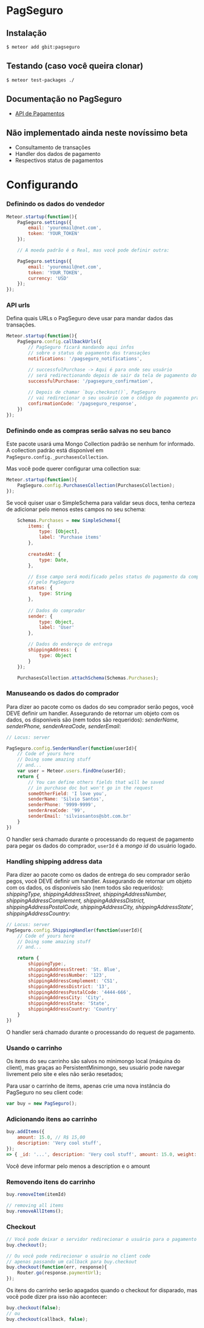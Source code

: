 PagSeguro
=========

## Instalação
```sh 
$ meteor add gbit:pagseguro
```
## Testando (caso você queira clonar)
```sh 
$ meteor test-packages ./
```

## Documentação no PagSeguro
- [API de Pagamentos](https://pagseguro.uol.com.br/v3/guia-de-integracao/api-de-pagamentos.html)

## Não implementado ainda neste novíssimo beta
- Consultamento de transações
- Handler dos dados de pagamento
- Respectivos status de pagamentos

# Configurando
### Definindo os dados do vendedor
```js
Meteor.startup(function(){
	PagSeguro.settings({
		email: 'youremail@net.com', 
		token: 'YOUR_TOKEN'
	});

	// A moeda padrão é o Real, mas você pode definir outra: 

	PagSeguro.settings({
		email: 'youremail@net.com',
		token: 'YOUR_TOKEN',
		currency: 'USD'
	});
});
```

### API urls
Defina quais URLs o PagSeguro deve usar para mandar dados das transações.
```js
Meteor.startup(function(){
	PagSeguro.config.callbackUrls({
		// PagSeguro ficará mandando aqui infos
		// sobre o status do pagamento das transações
		notifications: '/pagseguro_notifications',

		// successfulPurchase -> Aqui é para onde seu usuário
		// será redirectionando depois de sair da tela de pagamento do PagSeguro
		successfulPurchase: '/pagseguro_confirmation',
		
		// Depois de chamar `buy.checkout()`, PagSeguro
		// vai redirecionar o seu usuário com o código do pagamento pra cá
		confirmationCode: '/pagseguro_response',
	})
});
```
### Definindo onde as compras serão salvas no seu banco

Este pacote usará uma Mongo Collection padrão se nenhum for informado.
A collection padrão está disponível em `PagSeguro.config._purchasesCollection`.

Mas você pode querer configurar uma collection sua:
```js
Meteor.startup(function(){
	PagSeguro.config.PurchasesCollection(PurchasesCollection);
});
```
Se você quiser usar o SimpleSchema para validar seus docs, tenha certeza de adicionar pelo menos estes campos no seu schema:
```js
	Schemas.Purchases = new SimpleSchema({
		items: {
			type: [Object],
			label: 'Purchase items'
		},
		
		createdAt: {
			type: Date,
		},

		// Esse campo será modificado pelos status do pagamento da compra notificados
		// pelo PagSeguro
		status: {
			type: String
		},
		
		// Dados do comprador 
		sender: {
			type: Object,
			label: 'User'
		},

		// Dados do endereço de entrega
		shippingAddress: {
			type: Object
		}
	});

	PurchasesCollection.attachSchema(Schemas.Purchases);
```
### Manuseando os dados do comprador
Para dizer ao pacote como os dados do seu comprador serão pegos, você DEVE definir um handler.
Assegurando de retornar um objeto com os dados, os disponíveis são (nem todos são requeridos):
*senderName, senderPhone, senderAreaCode, senderEmail*:

```js
// Locus: server

PagSeguro.config.SenderHandler(function(userId){
	// Code of yours here
	// Doing some amazing stuff
	// and...
	var user = Meteor.users.findOne(userId);
	return {
		// You can define others fields that will be saved
		// in purchase doc but won't go in the request
		someOtherField: 'I love you',
		senderName: 'Silvio Santos', 
		senderPhone: '9999-9999',
		senderAreaCode: '99', 
		senderEmail: 'silviosantos@sbt.com.br'	
	}
})
```
O handler será chamado durante o processando do request de pagamento para pegar os dados do comprador, `userId` é a *mongo id* do usuário logado.

### Handling shipping address data
Para dizer ao pacote como os dados de entrega do seu comprador serão pegos, você DEVE definir um handler.
Assegurando de retornar um objeto com os dados, os disponíveis são (nem todos são requeridos):
*shippingType, shippingAddressStreet, shippingAddressNumber, 
shippingAddressComplement, shippingAddressDistrict, shippingAddressPostalCode, 
shippingAddressCity, shippingAddressState', shippingAddressCountry*:

```js
// Locus: server
PagSeguro.config.ShippingHandler(function(userId){
	// Code of yours here
	// Doing some amazing stuff
	// and...

	return {
		shippingType:, 
		shippingAddressStreet: 'St. Blue', 
		shippingAddressNumber: '123', 
		shippingAddressComplement: 'CS1', 
		shippingAddressDistrict: '13', 
		shippingAddressPostalCode: '4444-666', 
		shippingAddressCity: 'City', 
		shippingAddressState: 'State', 
		shippingAddressCountry: 'Country'	
	}
})
```
O handler será chamado durante o processando do request de pagamento.

### Usando o carrinho
Os items do seu carrinho são salvos no minimongo local (máquina do client), mas graças ao PersistentMinimongo, seu usuário pode navegar livrement pelo site e eles não serão 
resetados;

Para usar o carrinho de items, apenas crie uma nova instância do PagSeguro no seu client code: 
```js
var buy = new PagSeguro(); 
```

### Adicionando itens ao carrinho
```js
buy.addItems({
	amount: 15.0, // R$ 15,00
	description: 'Very cool stuff',
});
=> { _id: '...', description: 'Very cool stuff', amount: 15.0, weight: 0,  }
```
Você deve informar pelo menos a description e o amount

### Removendo itens do carrinho
```js
buy.removeItem(itemId)

// removing all items
buy.removeAllItems();
```

### Checkout
```js
// Você pode deixar o servidor redirecionar o usuário para o pagamento 
buy.checkout();

// Ou você pode redirecionar o usuário no client code
// apenas passando um callback para buy.checkout
buy.checkout(function(err, response){
	Router.go(response.paymentUrl);	
});
```
Os itens do carrinho serão apagados quando o checkout for disparado, mas você pode dizer pra isso não acontecer:
```js
buy.checkout(false);
// ou
buy.checkout(callback, false);
```